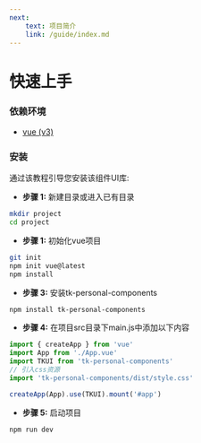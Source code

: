 ```yaml
---
next:
    text: 项目简介
    link: /guide/index.md
---
```


# 快速上手
### 依赖环境
 * [vue (v3)](https://cn.vuejs.org/)

### 安装
通过该教程引导您安装该组件UI库:

 *  **步骤 1:** 新建目录或进入已有目录
```sh
mkdir project
cd project
```
 *  **步骤 1:** 初始化vue项目
```sh
git init
npm init vue@latest
npm install
```
 *  **步骤 3:** 安装tk-personal-components
```sh
npm install tk-personal-components
```
 *  **步骤 4:** 在项目src目录下main.js中添加以下内容
```js
import { createApp } from 'vue'
import App from './App.vue'
import TKUI from 'tk-personal-components'
// 引入css资源
import 'tk-personal-components/dist/style.css'

createApp(App).use(TKUI).mount('#app')
```
 *  **步骤 5:** 启动项目
```sh
npm run dev
```